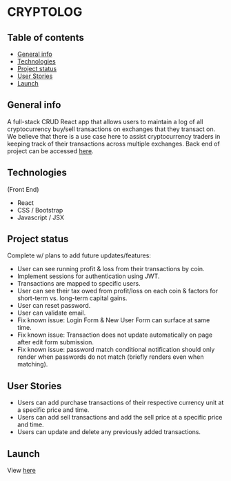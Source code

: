 # CRYPTOLOG

## Table of contents
* [General info](#general-info)
* [Technologies](#technologies)
* [Project status](#project-status)
* [User Stories](#user-stories)
* [Launch](#launch)

## General info
A full-stack CRUD React app that allows users to maintain a log of all cryptocurrency buy/sell transactions on exchanges that they transact on. We believe that there is a use case here to assist cryptocurrency traders in keeping track of their transactions across multiple exchanges. Back end of project can be accessed [here](https://github.com/benjipt/cryptolog_api).

## Technologies
(Front End)
- React
- CSS / Bootstrap
- Javascript / JSX

## Project status
Complete w/ plans to add future updates/features:
- User can see running profit & loss from their transactions by coin.
- Implement sessions for authentication using JWT.
- Transactions are mapped to specific users.
- User can see their tax owed from profit/loss on each coin & factors for short-term vs. long-term capital gains.
- User can reset password.
- User can validate email.
- Fix known issue: Login Form & New User Form can surface at same time.
- Fix known issue: Transaction does not update automatically on page after edit form submission.
- Fix known issue: password match conditional notification should only render when passwords do not match (briefly renders even when matching).

## User Stories
- Users can add purchase transactions of their respective currency unit at a specific price and time.
- Users can add sell transactions and add the sell price at a specific price and time.
- Users can update and delete any previously added transactions.

## Launch
View [here](https://cryptolog-frontend.herokuapp.com/)